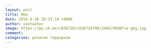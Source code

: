 ```yaml
--- 
layout: post 
title: Mem 
date: 2016-9-30 18:37:10 +0000 
author: svetashov 
image: https://pp.vk.me/c836728/v836728798/340d/08UBfva-gbg.jpg
comment: 
categories: религия терроризм
---
```

